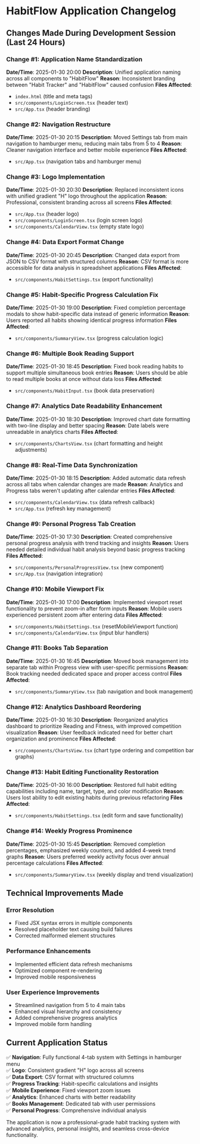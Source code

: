 # HabitFlow Application Changelog

## Changes Made During Development Session (Last 24 Hours)

### Change #1: Application Name Standardization
**Date/Time**: 2025-01-30 20:00
**Description**: Unified application naming across all components to "HabitFlow"
**Reason**: Inconsistent branding between "Habit Tracker" and "HabitFlow" caused confusion
**Files Affected**: 
- `index.html` (title and meta tags)
- `src/components/LoginScreen.tsx` (header text)
- `src/App.tsx` (header branding)

### Change #2: Navigation Restructure
**Date/Time**: 2025-01-30 20:15
**Description**: Moved Settings tab from main navigation to hamburger menu, reducing main tabs from 5 to 4
**Reason**: Cleaner navigation interface and better mobile experience
**Files Affected**:
- `src/App.tsx` (navigation tabs and hamburger menu)

### Change #3: Logo Implementation
**Date/Time**: 2025-01-30 20:30
**Description**: Replaced inconsistent icons with unified gradient "H" logo throughout the application
**Reason**: Professional, consistent branding across all screens
**Files Affected**:
- `src/App.tsx` (header logo)
- `src/components/LoginScreen.tsx` (login screen logo)
- `src/components/CalendarView.tsx` (empty state logo)

### Change #4: Data Export Format Change
**Date/Time**: 2025-01-30 20:45
**Description**: Changed data export from JSON to CSV format with structured columns
**Reason**: CSV format is more accessible for data analysis in spreadsheet applications
**Files Affected**:
- `src/components/HabitSettings.tsx` (export functionality)

### Change #5: Habit-Specific Progress Calculation Fix
**Date/Time**: 2025-01-30 19:00
**Description**: Fixed completion percentage modals to show habit-specific data instead of generic information
**Reason**: Users reported all habits showing identical progress information
**Files Affected**:
- `src/components/SummaryView.tsx` (progress calculation logic)

### Change #6: Multiple Book Reading Support
**Date/Time**: 2025-01-30 18:45
**Description**: Fixed book reading habits to support multiple simultaneous book entries
**Reason**: Users should be able to read multiple books at once without data loss
**Files Affected**:
- `src/components/HabitInput.tsx` (book data preservation)

### Change #7: Analytics Date Readability Enhancement
**Date/Time**: 2025-01-30 18:30
**Description**: Improved chart date formatting with two-line display and better spacing
**Reason**: Date labels were unreadable in analytics charts
**Files Affected**:
- `src/components/ChartsView.tsx` (chart formatting and height adjustments)

### Change #8: Real-Time Data Synchronization
**Date/Time**: 2025-01-30 18:15
**Description**: Added automatic data refresh across all tabs when calendar changes are made
**Reason**: Analytics and Progress tabs weren't updating after calendar entries
**Files Affected**:
- `src/components/CalendarView.tsx` (data refresh callback)
- `src/App.tsx` (refresh key management)

### Change #9: Personal Progress Tab Creation
**Date/Time**: 2025-01-30 17:30
**Description**: Created comprehensive personal progress analysis with trend tracking and insights
**Reason**: Users needed detailed individual habit analysis beyond basic progress tracking
**Files Affected**:
- `src/components/PersonalProgressView.tsx` (new component)
- `src/App.tsx` (navigation integration)

### Change #10: Mobile Viewport Fix
**Date/Time**: 2025-01-30 17:00
**Description**: Implemented viewport reset functionality to prevent zoom-in after form inputs
**Reason**: Mobile users experienced persistent zoom after entering data
**Files Affected**:
- `src/components/HabitSettings.tsx` (resetMobileViewport function)
- `src/components/CalendarView.tsx` (input blur handlers)

### Change #11: Books Tab Separation
**Date/Time**: 2025-01-30 16:45
**Description**: Moved book management into separate tab within Progress view with user-specific permissions
**Reason**: Book tracking needed dedicated space and proper access control
**Files Affected**:
- `src/components/SummaryView.tsx` (tab navigation and book management)

### Change #12: Analytics Dashboard Reordering
**Date/Time**: 2025-01-30 16:30
**Description**: Reorganized analytics dashboard to prioritize Reading and Fitness, with improved competition visualization
**Reason**: User feedback indicated need for better chart organization and prominence
**Files Affected**:
- `src/components/ChartsView.tsx` (chart type ordering and competition bar graphs)

### Change #13: Habit Editing Functionality Restoration
**Date/Time**: 2025-01-30 16:00
**Description**: Restored full habit editing capabilities including name, target, type, and color modification
**Reason**: Users lost ability to edit existing habits during previous refactoring
**Files Affected**:
- `src/components/HabitSettings.tsx` (edit form and save functionality)

### Change #14: Weekly Progress Prominence
**Date/Time**: 2025-01-30 15:45
**Description**: Removed completion percentages, emphasized weekly counters, and added 4-week trend graphs
**Reason**: Users preferred weekly activity focus over annual percentage calculations
**Files Affected**:
- `src/components/SummaryView.tsx` (weekly display and trend visualization)

## Technical Improvements Made

### Error Resolution
- Fixed JSX syntax errors in multiple components
- Resolved placeholder text causing build failures
- Corrected malformed element structures

### Performance Enhancements  
- Implemented efficient data refresh mechanisms
- Optimized component re-rendering
- Improved mobile responsiveness

### User Experience Improvements
- Streamlined navigation from 5 to 4 main tabs
- Enhanced visual hierarchy and consistency
- Added comprehensive progress analytics
- Improved mobile form handling

## Current Application Status

✅ **Navigation**: Fully functional 4-tab system with Settings in hamburger menu  
✅ **Logo**: Consistent gradient "H" logo across all screens  
✅ **Data Export**: CSV format with structured columns  
✅ **Progress Tracking**: Habit-specific calculations and insights  
✅ **Mobile Experience**: Fixed viewport zoom issues  
✅ **Analytics**: Enhanced charts with better readability  
✅ **Books Management**: Dedicated tab with user permissions  
✅ **Personal Progress**: Comprehensive individual analysis  

The application is now a professional-grade habit tracking system with advanced analytics, personal insights, and seamless cross-device functionality.